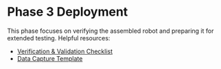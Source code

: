 # Phase 3 Deployment

This phase focuses on verifying the assembled robot and preparing it for extended testing. Helpful resources:

- [Verification & Validation Checklist](vv_checklist.md)
- [Data Capture Template](../logs/data_capture_template.csv)
